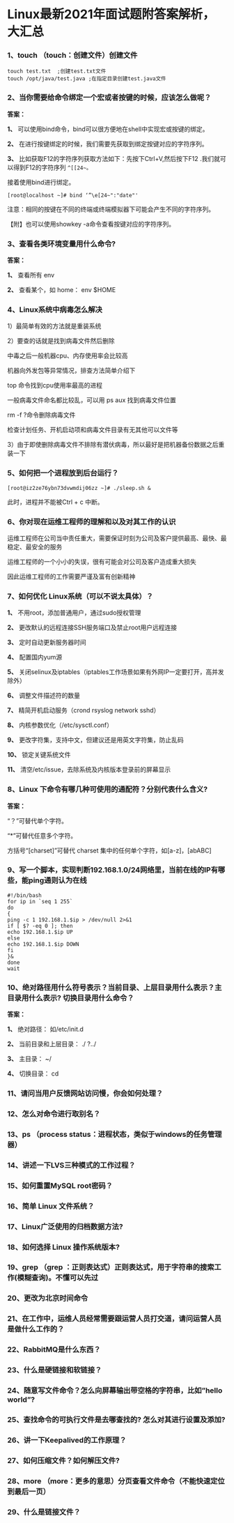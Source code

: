 # Linux最新2021年面试题附答案解析，大汇总

### 1、touch （touch：创建文件）创建文件

```
touch test.txt  ;创建test.txt文件
touch /opt/java/test.java ;在指定目录创建test.java文件
```


### 2、当你需要给命令绑定一个宏或者按键的时候，应该怎么做呢？

**答案：**

**1、** 可以使用bind命令，bind可以很方便地在shell中实现宏或按键的绑定。

**2、** 在进行按键绑定的时候，我们需要先获取到绑定按键对应的字符序列。

**3、** 比如获取F12的字符序列获取方法如下：先按下Ctrl+V,然后按下F12 .我们就可以得到F12的字符序列 `^[[24~。`

接着使用bind进行绑定。

```
[root@localhost ~]# bind ‘”\e[24~":"date"'
```

注意：相同的按键在不同的终端或终端模拟器下可能会产生不同的字符序列。

【附】也可以使用showkey -a命令查看按键对应的字符序列。


### 3、查看各类环境变量用什么命令?

**答案：**

**1、** 查看所有 env

**2、** 查看某个，如 home： env $HOME


### 4、Linux系统中病毒怎么解决

1）最简单有效的方法就是重装系统

2）要查的话就是找到病毒文件然后删除

中毒之后一般机器cpu、内存使用率会比较高

机器向外发包等异常情况，排查方法简单介绍下

top 命令找到cpu使用率最高的进程

一般病毒文件命名都比较乱，可以用 ps aux 找到病毒文件位置

rm -f ?命令删除病毒文件

检查计划任务、开机启动项和病毒文件目录有无其他可以文件等

3）由于即使删除病毒文件不排除有潜伏病毒，所以最好是把机器备份数据之后重装一下


### 5、如何把一个进程放到后台运行？

```
[root@iz2ze76ybn73dvwmdij06zz ~]# ./sleep.sh &
```

此时，进程并不能被Ctrl + c 中断。


### 6、你对现在运维工程师的理解和以及对其工作的认识

运维工程师在公司当中责任重大，需要保证时刻为公司及客户提供最高、最快、最稳定、最安全的服务

运维工程师的一个小小的失误，很有可能会对公司及客户造成重大损失

因此运维工程师的工作需要严谨及富有创新精神


### 7、如何优化 Linux系统（可以不说太具体）？

**1、** 不用root，添加普通用户，通过sudo授权管理

**2、** 更改默认的远程连接SSH服务端口及禁止root用户远程连接

**3、** 定时自动更新服务器时间

**4、** 配置国内yum源

**5、** 关闭selinux及iptables（iptables工作场景如果有外网IP一定要打开，高并发除外）

**6、** 调整文件描述符的数量

**7、** 精简开机启动服务（crond rsyslog network sshd）

**8、** 内核参数优化（/etc/sysctl.conf）

**9、** 更改字符集，支持中文，但建议还是用英文字符集，防止乱码

**10、** 锁定关键系统文件

**11、** 清空/etc/issue，去除系统及内核版本登录前的屏幕显示


### 8、Linux 下命令有哪几种可使用的通配符？分别代表什么含义?

**答案：**

“？”可替代单个字符。

“*”可替代任意多个字符。

方括号“[charset]”可替代 charset 集中的任何单个字符，如[a-z]，[abABC]


### 9、写一个脚本，实现判断192.168.1.0/24网络里，当前在线的IP有哪些，能ping通则认为在线

```
#!/bin/bash
for ip in `seq 1 255`
do
{
ping -c 1 192.168.1.$ip > /dev/null 2>&1
if [ $? -eq 0 ]; then
echo 192.168.1.$ip UP
else
echo 192.168.1.$ip DOWN
fi
}&
done
wait
```


### 10、绝对路径用什么符号表示？当前目录、上层目录用什么表示？主目录用什么表示? 切换目录用什么命令？

**答案：**

**1、** 绝对路径： 如/etc/init.d

**2、** 当前目录和上层目录： ./ ?../

**3、** 主目录： ~/

**4、** 切换目录： cd


### 11、请问当用户反馈网站访问慢，你会如何处理？
### 12、怎么对命令进行取别名？
### 13、ps （process status：进程状态，类似于windows的任务管理器）
### 14、讲述一下LVS三种模式的工作过程？
### 15、如何重置MySQL root密码？
### 16、简单 Linux 文件系统？
### 17、Linux广泛使用的归档数据方法?
### 18、如何选择 Linux 操作系统版本?
### 19、grep （grep ：正则表达式）正则表达式，用于字符串的搜索工作(模糊查询)。不懂可以先过
### 20、更改为北京时间命令
### 21、在工作中，运维人员经常需要跟运营人员打交道，请问运营人员是做什么工作的？
### 22、RabbitMQ是什么东西？
### 23、什么是硬链接和软链接？
### 24、随意写文件命令？怎么向屏幕输出带空格的字符串，比如”hello world”?
### 25、查找命令的可执行文件是去哪查找的? 怎么对其进行设置及添加?
### 26、讲一下Keepalived的工作原理？
### 27、如何压缩文件？如何解压文件?
### 28、more （more：更多的意思）分页查看文件命令（不能快速定位到最后一页）
### 29、什么是链接文件？





